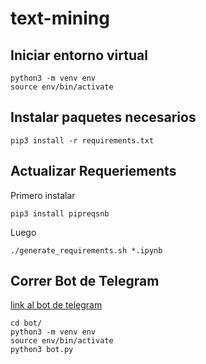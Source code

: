 # text-mining

## Iniciar entorno virtual
```
python3 -m venv env
source env/bin/activate
```
## Instalar paquetes necesarios
```
pip3 install -r requirements.txt
``` 
## Actualizar Requeriements

Primero instalar
```
pip3 install pipreqsnb
```

Luego
```
./generate_requirements.sh *.ipynb
```

## Correr Bot de Telegram

[link al bot de telegram](https://t.me/gen_tm_bot)
```
cd bot/
python3 -m venv env
source env/bin/activate
python3 bot.py
```
